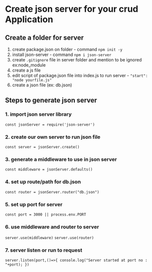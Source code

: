 # Create json server for your crud Application

## Create a folder for server

1. create package.json on folder - command `npm init -y`
2. install json-server - command `npm i json-server`
3. create `.gitignore` file in server folder and mention to be ignored ex:node_module
4. create a js file 
5. edit script of package.json file into index.js to run server - `"start": "node yourfile.js"`
6. create a json file (ex: db.json)


 ## Steps to generate json server
 
 ### 1. import json server library
`const jsonServer = require('json-server')`

 ### 2. create our own server to run json file
`const server = jsonServer.create()`

 ### 3. generate a middleware to use in json server
`const middleware = jsonServer.defaults()`

 ### 4. set up route/path for db.json
`const router = jsonServer.router("db.json")`

 ### 5. set up port for server
`const port = 3000 || process.env.PORT`

 ### 6. use middleware and router to server
`server.use(middleware)`
`server.use(router)`

 ### 7. server listen or run to request
`server.listen(port,()=>{
    console.log("Server started at port no : "+port);
})`

